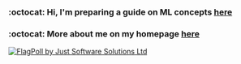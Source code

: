 ### :octocat: Hi,  I'm preparing a guide on ML concepts [here](https://github.com/fatemehsrz/ML_Concepts) <br>
### :octocat: More about me on my homepage [here](https://fatemehsrz.github.io/) <br>

<a href="https://www.justsoftwaresolutions.co.uk/flagpoll/more.php?id=1483"><img src="https://www.justsoftwaresolutions.co.uk/flagpoll/image.php?id=1483&size=small" alt="FlagPoll by Just Software Solutions Ltd"></a> 





